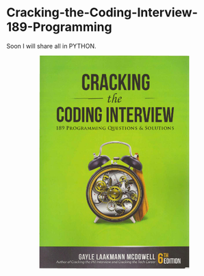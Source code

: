 # Cracking-the-Coding-Interview-189-Programming
Soon I will share all in PYTHON.


<p align="center">
  <img src="./Screenshot from 2022-08-14 11-27-35.png" width="350" title="hover text">
</p>
